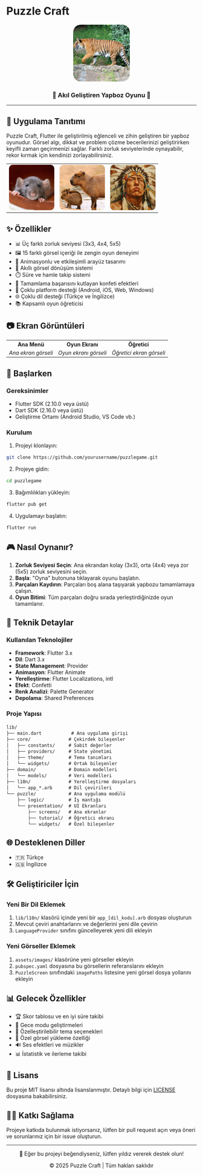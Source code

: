 # Puzzle Craft

<div align="center">
  <img src="assets/images/piece1.jpg" alt="Puzzle Craft Logo" width="150" style="border-radius: 20px">
  <h3>🧩 Akıl Geliştiren Yapboz Oyunu 🧠</h3>
</div>

---

## 📱 Uygulama Tanıtımı

Puzzle Craft, Flutter ile geliştirilmiş eğlenceli ve zihin geliştiren bir yapboz oyunudur. Görsel algı, dikkat ve problem çözme becerilerinizi geliştirirken keyifli zaman geçirmenizi sağlar. Farklı zorluk seviyelerinde oynayabilir, rekor kırmak için kendinizi zorlayabilirsiniz.

<div align="center">
  <table>
    <tr>
      <td><img src="assets/images/piece2.jpg" width="120" style="border-radius: 10px"></td>
      <td><img src="assets/images/piece3.jpg" width="120" style="border-radius: 10px"></td>
      <td><img src="assets/images/piece4.jpg" width="120" style="border-radius: 10px"></td>
    </tr>
  </table>
</div>

## ✨ Özellikler

- 📊 Üç farklı zorluk seviyesi (3x3, 4x4, 5x5)
- 🖼️ 15 farklı görsel içeriği ile zengin oyun deneyimi
- 🌈 Animasyonlu ve etkileşimli arayüz tasarımı
- 🔄 Akıllı görsel dönüşüm sistemi
- ⏱️ Süre ve hamle takip sistemi
- 🎯 Tamamlama başarısını kutlayan konfeti efektleri
- 📱 Çoklu platform desteği (Android, iOS, Web, Windows)
- 🌐 Çoklu dil desteği (Türkçe ve İngilizce)
- 📚 Kapsamlı oyun öğreticisi

## 📷 Ekran Görüntüleri

<div align="center">
  <table>
    <tr>
      <td align="center"><strong>Ana Menü</strong></td>
      <td align="center"><strong>Oyun Ekranı</strong></td>
      <td align="center"><strong>Öğretici</strong></td>
    </tr>
    <tr>
      <td><em>Ana ekran görseli</em></td>
      <td><em>Oyun ekranı görseli</em></td>
      <td><em>Öğretici ekran görseli</em></td>
    </tr>
  </table>
</div>

## 🚀 Başlarken

### Gereksinimler

- Flutter SDK (2.10.0 veya üstü)
- Dart SDK (2.16.0 veya üstü)
- Geliştirme Ortamı (Android Studio, VS Code vb.)

### Kurulum

1. Projeyi klonlayın:
```bash
git clone https://github.com/yourusername/puzzlegame.git
```

2. Projeye gidin:
```bash
cd puzzlegame
```

3. Bağımlılıkları yükleyin:
```bash
flutter pub get
```

4. Uygulamayı başlatın:
```bash
flutter run
```

## 🎮 Nasıl Oynanır?

1. **Zorluk Seviyesi Seçin**: Ana ekrandan kolay (3x3), orta (4x4) veya zor (5x5) zorluk seviyesini seçin.
2. **Başla**: "Oyna" butonuna tıklayarak oyunu başlatın.
3. **Parçaları Kaydırın**: Parçaları boş alana taşıyarak yapbozu tamamlamaya çalışın.
4. **Oyun Bitimi**: Tüm parçaları doğru sırada yerleştirdiğinizde oyun tamamlanır.

## 🧰 Teknik Detaylar

### Kullanılan Teknolojiler

- **Framework**: Flutter 3.x
- **Dil**: Dart 3.x
- **State Management**: Provider
- **Animasyon**: Flutter Animate
- **Yerelleştirme**: Flutter Localizations, intl
- **Efekt**: Confetti
- **Renk Analizi**: Palette Generator
- **Depolama**: Shared Preferences

### Proje Yapısı

```
lib/
├── main.dart           # Ana uygulama girişi
├── core/              # Çekirdek bileşenler
│   ├── constants/     # Sabit değerler
│   ├── providers/     # State yönetimi
│   ├── theme/         # Tema tanımları
│   └── widgets/       # Ortak bileşenler
├── domain/            # Domain modelleri
│   └── models/        # Veri modelleri
├── l10n/              # Yerelleştirme dosyaları
│   └── app_*.arb      # Dil çevirileri
└── puzzle/            # Ana uygulama modülü
    ├── logic/         # İş mantığı
    └── presentation/  # UI Ekranları
        ├── screens/   # Ana ekranlar
        ├── tutorial/  # Öğretici ekranı
        └── widgets/   # Özel bileşenler
```

## 🌐 Desteklenen Diller

- 🇹🇷 Türkçe
- 🇬🇧 İngilizce

## 🛠️ Geliştiriciler İçin

### Yeni Bir Dil Eklemek

1. `lib/l10n/` klasörü içinde yeni bir `app_[dil_kodu].arb` dosyası oluşturun
2. Mevcut çeviri anahtarlarını ve değerlerini yeni dile çevirin
3. `LanguageProvider` sınıfını güncelleyerek yeni dili ekleyin

### Yeni Görseller Eklemek

1. `assets/images/` klasörüne yeni görseller ekleyin
2. `pubspec.yaml` dosyasına bu görsellerin referanslarını ekleyin
3. `PuzzleScreen` sınıfındaki `imagePaths` listesine yeni görsel dosya yollarını ekleyin

## 📊 Gelecek Özellikler

- 🏆 Skor tablosu ve en iyi süre takibi
- 🌙 Gece modu geliştirmeleri
- 🎨 Özelleştirilebilir tema seçenekleri
- 🧩 Özel görsel yükleme özelliği
- 🔊 Ses efektleri ve müzikler
- 📊 İstatistik ve ilerleme takibi

## 📄 Lisans

Bu proje MIT lisansı altında lisanslanmıştır. Detaylı bilgi için [LICENSE](LICENSE) dosyasına bakabilirsiniz.

## 👨‍💻 Katkı Sağlama

Projeye katkıda bulunmak istiyorsanız, lütfen bir pull request açın veya öneri ve sorunlarınız için bir issue oluşturun.

---

<div align="center">
  <p>
    🌟 Eğer bu projeyi beğendiyseniz, lütfen yıldız vererek destek olun!
  </p>
  <p>
    © 2025 Puzzle Craft | Tüm hakları saklıdır
  </p>
</div>
